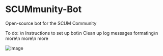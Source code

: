 # SCUMmunity-Bot
Open-source bot for the SCUM Community

To do: \n
Instructions to set up bot\n
Clean up log messages formating\n
more\n
more\n
more

![image](https://user-images.githubusercontent.com/53084642/132363128-c6e755cc-e5ee-4b73-85dd-d777b8660f70.png)

